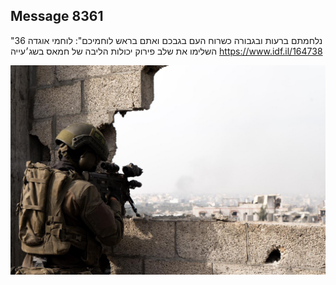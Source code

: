 ## Message 8361

"נלחמתם ברעות ובגבורה כשרוח העם בגבכם ואתם בראש לוחמיכם": 
לוחמי אוגדה 36 השלימו את שלב פירוק יכולות הליבה של חמאס בשג׳עייה
https://www.idf.il/164738

![Photo](./8361/8361_photo.jpg)
